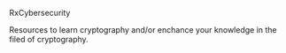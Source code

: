 RxCybersecurity

Resources to learn cryptography and/or enchance your knowledge in the filed of cryptography.

